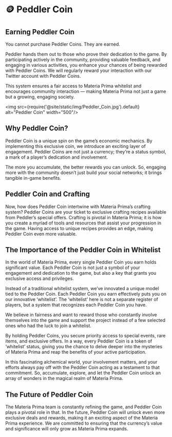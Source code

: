 # 🪙 Peddler Coin
## Earning Peddler Coin

You cannot purchase Peddler Coins. They are earned.

Peddler hands them out to those who prove their dedication to the game. By participating actively in the community, providing valuable feedback, and engaging in various activities, you enhance your chances of being rewarded with Peddler Coins. We will regularly reward your interaction with our Twitter account with Peddler Coins.

This system ensures a fair access to Materia Prima whitelist and encourages community interaction — making Materia Prima not just a game but a growing, engaging society.

<img src={require('@site/static/img/Peddler_Coin.jpg').default} alt="Peddler Coin" width="500"/>



## Why Peddler Coin?

Peddler Coin is a unique spin on the game’s economic mechanics. By implementing this exclusive coin, we introduce an exciting layer of engagement. Peddler Coins are not just a currency; they’re a status symbol, a mark of a player’s dedication and involvement.

The more you accumulate, the better rewards you can unlock. So, engaging more with the community doesn’t just build your social networks; it brings tangible in-game benefits.

## Peddler Coin and Crafting

Now, how does Peddler Coin intertwine with Materia Prima’s crafting system? Peddler Coins are your ticket to exclusive crafting recipes available from Peddler’s special offers. Crafting is pivotal in Materia Prima; it is how you create a myriad of tools and resources that assist your progression in the game. Having access to unique recipes provides an edge, making Peddler Coin even more valuable.

## The Importance of the Peddler Coin in Whitelist

In the world of Materia Prima, every single Peddler Coin you earn holds significant value. Each Peddler Coin is not just a symbol of your engagement and dedication to the game, but also a key that grants you exclusive access and privileges.

Instead of a traditional whitelist system, we’ve innovated a unique model tied to the Peddler Coin. Each Peddler Coin you earn effectively puts you on our innovative ‘whitelist’. The ‘whitelist’ here is not a separate register of players, but a system that recognizes each Peddler Coin you have.

We believe in fairness and want to reward those who constantly involve themselves into the game and support the project instead of a few selected ones who had the luck to join a whitelist.

By holding Peddler Coins, you secure priority access to special events, rare items, and exclusive offers. In a way, every Peddler Coin is a token of ‘whitelist’ status, giving you the chance to delve deeper into the mysteries of Materia Prima and reap the benefits of your active participation.

In this fascinating alchemical world, your involvement matters, and your efforts always pay off with the Peddler Coin acting as a testament to that commitment. So, accumulate, explore, and let the Peddler Coin unlock an array of wonders in the magical realm of Materia Prima.

## The Future of Peddler Coin

The Materia Prima team is constantly refining the game, and Peddler Coin plays a pivotal role in that. In the future, Peddler Coin will unlock even more exclusive deals and rewards, making it an exciting aspect of the Materia Prima experience. We are committed to ensuring that the currency’s value and significance will only grow as Materia Prima expands.

